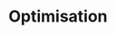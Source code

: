 ---
id: optimisation
title: Optimisation
description: 
icon: 
layout: topic-listing
parent: user-research
---